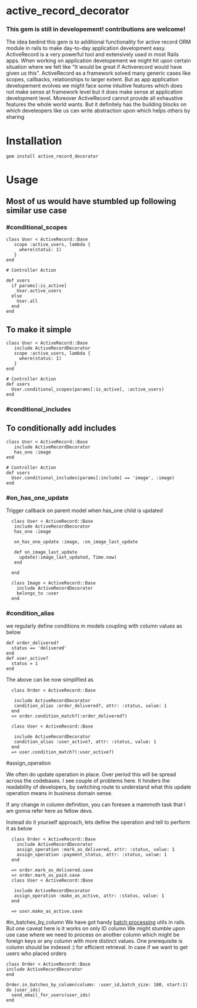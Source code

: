 # active_record_decorator
### This gem is still in developement! contributions are welcome!
The idea bedind this gem is to additional functionality for active record ORM module in rails to make day-to-day application development easy.
ActiveRecord is a very powerful tool and extensively used in most Rails apps. When working on application developement we might hit upon certain situation where we felt like "It would be great if Activerecord would have given us this". ActiveRecord as a framework solved many generic cases like scopes, callbacks, relationships to larger extent. But as app application developement evolves we might face some intuitive features which does not make sense at framework level but it does make sense at application development level. Moreover ActiveRecord cannot provide all exhaustive features the whole world wants. But it definitely has the building blocks on which develeopers like us can write abstraction upon which helps others by sharing

# Installation

`gem install active_record_decorator`

# Usage

## Most of us would have stumbled up following similar use case
### #conditional_scopes
```
class User < ActiveRecord::Base
   scope :active_users, lambda {
     where(status: 1)
   }
end

# Controller Action

def users
  if params[:is_active]
    User.active_users
  else
    User.all
  end
end

```

## To make it simple

```
class User < ActiveRecord::Base
   include ActiveRecordDecorator
   scope :active_users, lambda {
     where(status: 1)
   }
end

# Controller Action
def users
  User.conditional_scopes(params[:is_active], :active_users)
end
```
### #conditional_includes
## To conditionally add includes

```
class User < ActiveRecord::Base
   include ActiveRecordDecorator
   has_one :image
end

# Controller Action
def users
  User.conditional_includes(params[:include] == 'image', :image)
end
```

### #on_has_one_update
Trigger callback on parent model when has_one child is updated

```
  class User < ActiveRecord::Base
   include ActiveRecordDecorator
   has_one :image
   
   on_has_one_update :image, :on_image_last_update
   
   def on_image_last_update
     update(:image_last_updated, Time.now)
   end
   
  end
   
  class Image < ActiveRecord::Base
    include ActiveRecordDecorator
    belongs_to :user
  end

```
### #condition_alias

we regularly define conditions in models coupling with column values as below

```
def order_delivered?
  status == 'delivered'
end
def user_active?
  status = 1
end
```

The above can be now simplified as

```
  class Order < ActiveRecord::Base
   
   include ActiveRecordDecorator
   condition_alias :order_delivered?, attr: :status, value: 1
  end
  => order.condition_match?(:order_delivered?)

  class User < ActiveRecord::Base
   
   include ActiveRecordDecorator
   condition_alias :user_active?, attr: :status, value: 1
  end
  => user.condition_match?(:user_active?)
```

#assign_operation

We often do update operation in place. Over period this will be spread across the codebases. I see couple of problems here.
It hinders the readability of developers, by switching route to understand what this update operation means in business domain sense.

If any change in column definition, you can foresee a mammoth task that I am gonna refer here as fellow devs. 

Instead do it yourself approach, lets define the operation and tell to perform it as below

```
  class Order < ActiveRecord::Base
    include ActiveRecordDecorator
    assign_operation :mark_as_delivered, attr: :status, value: 1
    assign_operation :payment_status, attr: :status, value: 1
  end
  
  => order.mark_as_delivered.save
  => order.mark_as_paid.save
  class User < ActiveRecord::Base
   
   include ActiveRecordDecorator
   assign_operation :make_as_active, attr: :status, value: 1
  end
  
  => user.make_as_active.save
```

#in_batches_by_column
We have got handy [batch processing](https://api.rubyonrails.org/classes/ActiveRecord/Batches.html#method-i-in_batches) utils in rails. But one caveat here is it works on only ID column
We might stumble upon use case where we need to process on another column which might be foreign keys or any column with more distinct values. One prerequisite is column should be indexed :) for efficient retrieval.
In case if we want to get users who placed orders

```
class Order < ActiveRecord::Base 
include ActiveRecordDecorator
end

Order.in_batches_by_column(column: :user_id,batch_size: 100, start:1) do |user_ids|
  send_email_for_users(user_ids)
end

```